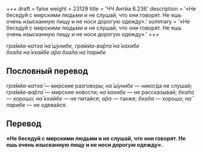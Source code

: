 +++
draft = false
weight = 23129
title = 'ЧЧ Антйа 6.236'
description = '«Не беседуй с мирскими людьми и не слушай, что они говорят. Не ешь очень изысканную пищу и не носи дорогую одежду».'
summary = '«Не беседуй с мирскими людьми и не слушай, что они говорят. Не ешь очень изысканную пищу и не носи дорогую одежду».'
+++

_гра̄мйа-катха̄ на̄ ш́унибе,_ _гра̄мйа-ва̄рта̄ на̄ кахибе  
бха̄ла на̄ кха̄ибе а̄ра бха̄ла на̄ парибе_

## Пословный перевод

_гра̄мйа_\-_катха̄_ — мирские разговоры; _на̄_ _ш́унибе_ — никогда не слушай; _гра̄мйа_\-_ва̄рта̄_ — мирские новости; _на̄_ _кахибе_ — не рассказывай; _бха̄ла_ — хорошо; _на̄_ _кха̄ибе_ — не питайся; _а̄ра_ — также; _бха̄ла_ — хорошо; _на̄_ _парибе_ — не одевайся.

## Перевод

**«Не беседуй с мирскими людьми и не слушай, что они говорят. Не ешь очень изысканную пищу и не носи дорогую одежду».**
